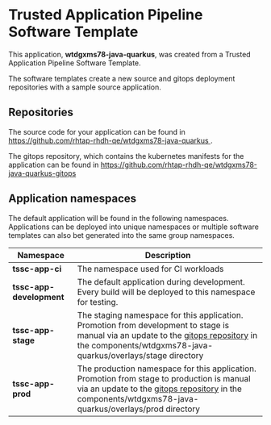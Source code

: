 # Trusted Application Pipeline Software Template

This application, **wtdgxms78-java-quarkus**, was created from a Trusted Application Pipeline Software Template.

The software templates create a new source and gitops deployment repositories with a sample source application. 

## Repositories

The source code for your application can be found in [https://github.com/rhtap-rhdh-qe/wtdgxms78-java-quarkus ](https://github.com/rhtap-rhdh-qe/wtdgxms78-java-quarkus ).
 
The gitops repository, which contains the kubernetes manifests for the application can be found in 
[https://github.com/rhtap-rhdh-qe/wtdgxms78-java-quarkus-gitops ](https://github.com/rhtap-rhdh-qe/wtdgxms78-java-quarkus-gitops ) 

## Application namespaces 

The default application will be found in the following namespaces. Applications can be deployed into unique namespaces or multiple software templates can also bet generated into the same group namespaces.  

|  Namespace   |  Description   |  
| -------- | -------- |
| **tssc-app-ci** | The namespace used for CI workloads |
| **tssc-app-development** | The default application during development. Every build will be deployed to this namespace for testing. |
| **tssc-app-stage** | The staging namespace for this application. Promotion from development to stage is manual via an update to the [gitops repository](https://github.com/rhtap-rhdh-qe/wtdgxms78-java-quarkus-gitops ) in the components/wtdgxms78-java-quarkus/overlays/stage directory |
| **tssc-app-prod** | The production namespace for this application. Promotion from stage to production is manual via an update to the [gitops repository](https://github.com/rhtap-rhdh-qe/wtdgxms78-java-quarkus-gitops ) in the components/wtdgxms78-java-quarkus/overlays/prod directory |